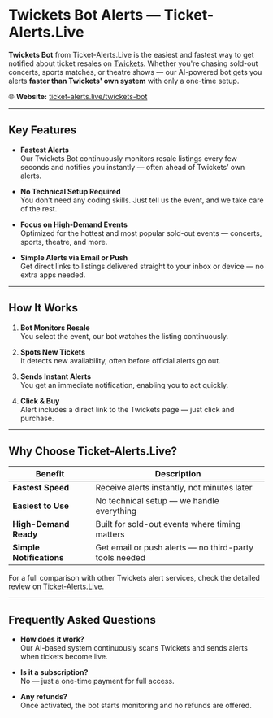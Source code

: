 # Twickets Bot Alerts — Ticket-Alerts.Live

**Twickets Bot** from Ticket-Alerts.Live is the easiest and fastest way to get notified about ticket resales on [Twickets](https://twickets.live). Whether you're chasing sold-out concerts, sports matches, or theatre shows — our AI-powered bot gets you alerts **faster than Twickets' own system** with only a one-time setup.

🌐 **Website:** [ticket-alerts.live/twickets-bot](https://ticket-alerts.live/twickets-bot)

---

##  Key Features

- **Fastest Alerts**  
  Our Twickets Bot continuously monitors resale listings every few seconds and notifies you instantly — often ahead of Twickets’ own alerts. 

- **No Technical Setup Required**  
  You don’t need any coding skills. Just tell us the event, and we take care of the rest. 

- **Focus on High-Demand Events**  
  Optimized for the hottest and most popular sold-out events — concerts, sports, theatre, and more.  

- **Simple Alerts via Email or Push**  
  Get direct links to listings delivered straight to your inbox or device — no extra apps needed.  

---

##  How It Works

1. **Bot Monitors Resale**  
   You select the event, our bot watches the listing continuously. 

2. **Spots New Tickets**  
   It detects new availability, often before official alerts go out.  

3. **Sends Instant Alerts**  
   You get an immediate notification, enabling you to act quickly. 

4. **Click & Buy**  
   Alert includes a direct link to the Twickets page — just click and purchase.  

---

## Why Choose Ticket-Alerts.Live?

| Benefit                | Description                                             |
|------------------------|---------------------------------------------------------|
| **Fastest Speed**      | Receive alerts instantly, not minutes later             |
| **Easiest to Use**     | No technical setup — we handle everything               |
| **High-Demand Ready**  | Built for sold-out events where timing matters          |
| **Simple Notifications** | Get email or push alerts — no third-party tools needed |


For a full comparison with other Twickets alert services, check the detailed review on [Ticket-Alerts.Live]([https://ticket-alerts.live/twickets-bot](https://ticket-alerts.live/blog/review-of-twickets-bots)). 

---

##  Frequently Asked Questions

- **How does it work?**  
  Our AI-based system continuously scans Twickets and sends alerts when tickets become live.  

- **Is it a subscription?**  
  No — just a one-time payment for full access. 

- **Any refunds?**  
  Once activated, the bot starts monitoring and no refunds are offered.  

